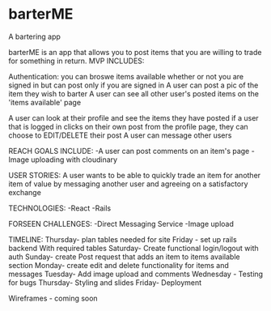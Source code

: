 # barterME
A bartering app


barterME is an app that allows you to post items that you are willing to trade for something in return.
MVP INCLUDES:

Authentication: you can broswe items available whether or not you are signed in but can post only if you are signed in
A user can post a pic of the item they wish to barter
A user can see all other user's posted items on the 'items available' page

A user can look at their profile and see the items they have posted
if a user that is logged in clicks on their own post from the profile page, they can choose to
EDIT/DELETE their post
A user can message other users

REACH GOALS INCLUDE:
-A user can post comments on an item's page 
-Image uploading with cloudinary 

USER STORIES:
A user wants to be able to quickly trade an item for another item of value by messaging another user and agreeing on a  satisfactory exchange

TECHNOLOGIES:
-React
-Rails 

FORSEEN CHALLENGES:
-Direct Messaging Service
-Image upload

TIMELINE:
Thursday- plan tables needed for site
Friday - set up rails backend With required tables
Saturday- Create functional login/logout with auth
Sunday- create Post request that adds an item to items available section
Monday- create edit and delete functionality for items and messages
Tuesday- Add image upload and comments
Wednesday - Testing for bugs
Thursday- Styling and slides
Friday- Deployment

Wireframes - coming soon
